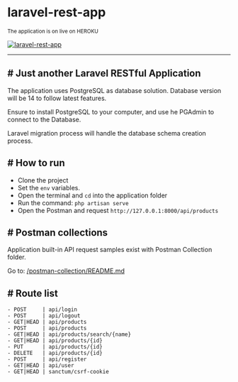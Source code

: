 # laravel-rest-app

<small> The application is on live on HEROKU </small> 

<a href="https://laravel-rest-app.herokuapp.com" rel="laravel-rest-app">![laravel-rest-app](https://img.shields.io/badge/Heroku-430098?style=for-the-badge&logo=heroku&logoColor=white)</a> 

---
## # Just another Laravel RESTful Application

The application uses PostgreSQL as database solution.
Database version will be 14 to follow latest features. 

Ensure to install PostgreSQL to your computer, and use he PGAdmin to connect to the Database.

Laravel migration process will handle the database schema creation process.

## # How to run
- Clone the project
- Set the `env` variables.
- Open the terminal and `cd` into the application folder
- Run the command: `php artisan serve`
- Open the Postman and request `http://127.0.0.1:8000/api/products` 

## # Postman collections
Application built-in API request samples exist with Postman Collection folder.

Go to: [/postman-collection/README.md](postman-collection/)

## # Route list
    - POST     | api/login 
    - POST     | api/logout 
    - GET|HEAD | api/products 
    - POST     | api/products 
    - GET|HEAD | api/products/search/{name} 
    - GET|HEAD | api/products/{id} 
    - PUT      | api/products/{id} 
    - DELETE   | api/products/{id} 
    - POST     | api/register 
    - GET|HEAD | api/user 
    - GET|HEAD | sanctum/csrf-cookie 
                